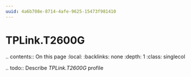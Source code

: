 ```yaml
---
uuid: 4a6b708e-8714-4afe-9625-15473f981410
---
```



# TPLink.T2600G

.. contents:: On this page
    :local:
    :backlinks: none
    :depth: 1
    :class: singlecol

.. todo::
    Describe *TPLink.T2600G* profile
